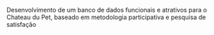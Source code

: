 Desenvolvimento de um banco de dados funcionais e atrativos para o Chateau du Pet, baseado em metodologia participativa e pesquisa de satisfação